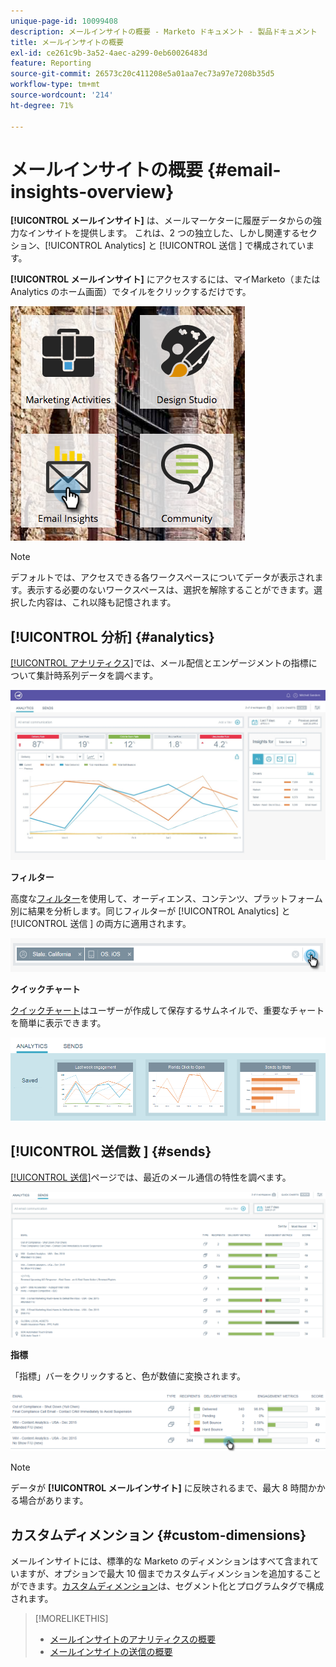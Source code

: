 ```yaml
---
unique-page-id: 10099408
description: メールインサイトの概要 - Marketo ドキュメント - 製品ドキュメント
title: メールインサイトの概要
exl-id: ce261c9b-3a52-4aec-a299-0eb60026483d
feature: Reporting
source-git-commit: 26573c20c411208e5a01aa7ec73a97e7208b35d5
workflow-type: tm+mt
source-wordcount: '214'
ht-degree: 71%

---
```


# メールインサイトの概要 {#email-insights-overview}

**[!UICONTROL メールインサイト]** は、メールマーケターに履歴データからの強力なインサイトを提供します。 これは、2 つの独立した、しかし関連するセクション、[!UICONTROL Analytics] と [!UICONTROL  送信 ] で構成されています。

**[!UICONTROL メールインサイト]** にアクセスするには、マイMarketo（または Analytics のホーム画面）でタイルをクリックするだけです。

![](assets/icon.png)

>[!NOTE]
>
>デフォルトでは、アクセスできる各ワークスペースについてデータが表示されます。表示する必要のないワークスペースは、選択を解除することができます。選択した内容は、これ以降も記憶されます。

## [!UICONTROL 分析] {#analytics}

[[!UICONTROL アナリティクス]](/help/marketo/product-docs/reporting/email-insights/email-insights-analytics-overview.md)では、メール配信とエンゲージメントの指標について集計時系列データを調べます。

![](assets/emailanalytics.jpg)

**フィルター**

高度な[フィルター](/help/marketo/product-docs/reporting/email-insights/filtering-in-email-insights.md)を使用して、オーディエンス、コンテンツ、プラットフォーム別に結果を分析します。同じフィルターが [!UICONTROL Analytics] と [!UICONTROL  送信 ] の両方に適用されます。

![](assets/filter.png)

**クイックチャート**

[クイックチャート](/help/marketo/product-docs/reporting/email-insights/email-insights-quick-charts.md)はユーザーが作成して保存するサムネイルで、重要なチャートを簡単に表示できます。

![](assets/three.png)

## [!UICONTROL  送信数 ] {#sends}

[[!UICONTROL 送信]](/help/marketo/product-docs/reporting/email-insights/email-insights-sends-overview.md)ページでは、最近のメール通信の特性を調べます。

![](assets/two.png)

**指標**

「指標」バーをクリックすると、色が数値に変換されます。

![](assets/delivery-metrics.png)

>[!NOTE]
>
>データが **[!UICONTROL メールインサイト]** に反映されるまで、最大 8 時間かかる場合があります。

## カスタムディメンション {#custom-dimensions}

メールインサイトには、標準的な Marketo のディメンションはすべて含まれていますが、オプションで最大 10 個までカスタムディメンションを追加することができます。[カスタムディメンション](/help/marketo/product-docs/reporting/email-insights/custom-dimensions-for-email-insights.md)は、セグメント化とプログラムタグで構成されます。

>[!MORELIKETHIS]
>
>* [メールインサイトのアナリティクスの概要](/help/marketo/product-docs/reporting/email-insights/email-insights-analytics-overview.md)
>* [メールインサイトの送信の概要](/help/marketo/product-docs/reporting/email-insights/email-insights-sends-overview.md)
